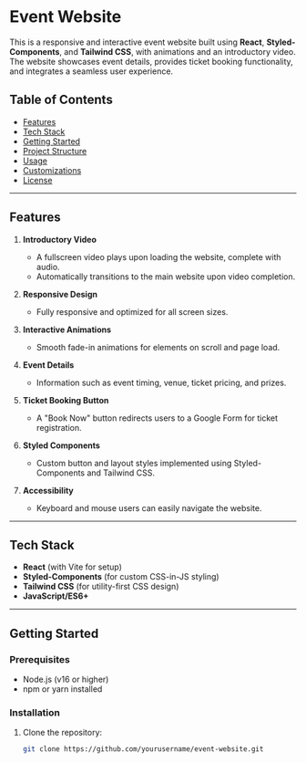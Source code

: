 # Event Website 

This is a responsive and interactive event website built using **React**, **Styled-Components**, and **Tailwind CSS**, with animations and an introductory video. The website showcases event details, provides ticket booking functionality, and integrates a seamless user experience.

## Table of Contents
- [Features](#features)
- [Tech Stack](#tech-stack)
- [Getting Started](#getting-started)
- [Project Structure](#project-structure)
- [Usage](#usage)
- [Customizations](#customizations)
- [License](#license)

---

## Features
1. **Introductory Video**  
   - A fullscreen video plays upon loading the website, complete with audio.
   - Automatically transitions to the main website upon video completion.

2. **Responsive Design**  
   - Fully responsive and optimized for all screen sizes.

3. **Interactive Animations**  
   - Smooth fade-in animations for elements on scroll and page load.

4. **Event Details**  
   - Information such as event timing, venue, ticket pricing, and prizes.

5. **Ticket Booking Button**  
   - A "Book Now" button redirects users to a Google Form for ticket registration.

6. **Styled Components**  
   - Custom button and layout styles implemented using Styled-Components and Tailwind CSS.

7. **Accessibility**  
   - Keyboard and mouse users can easily navigate the website.

---

## Tech Stack
- **React** (with Vite for setup)
- **Styled-Components** (for custom CSS-in-JS styling)
- **Tailwind CSS** (for utility-first CSS design)
- **JavaScript/ES6+**

---

## Getting Started
### Prerequisites
- Node.js (v16 or higher)
- npm or yarn installed

### Installation
1. Clone the repository:
   ```bash
   git clone https://github.com/yourusername/event-website.git
